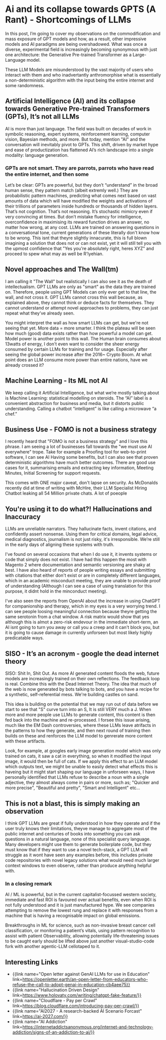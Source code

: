 <!-- Title: AI > GPT -->
<!-- Date: 17/06/2025 -->
<!-- Keywords: AI,ML,ChatGPT,Machine Learning,Overuse,Capitalism -->
<!-- Type: ARTICLE -->

# Ai and its collapse towards GPTS (A Rant) - Shortcomings of LLMs
In this post, I’m going to cover my observations on the commodification and mass exposure of GPT models and how, as a result, other impressive models and AI paradigms are being overshadowed.
What was once a diverse, experimental field is increasingly becoming synonymous with just one architecture: the Generative Pre-trained Transformer as a Large-Language model.

These LLM Models are misunderstood by the vast majority of users who interact with them and who inadvertantly anthromorphise what is essentially a non-deterministic algorithm with the input being the entire internet and some randomness.

## Artificial Intelligence (AI) and its collapse towards Generative Pre-trained Transformers (GPTs), It’s not all LLMs
AI is more than just language. 
The field was built on decades of work in symbolic reasoning, expert systems, reinforcement learning, computer vision, Bayesian methods, and more. 
But today, mention "AI" and the conversation will inevitably pivot to GPTs. 
This shift, driven by market hype and ease of productization has flattened AI’s rich landscape into a single modality: language generation.

### GPTs are not smart. They are parrots, parrots who have read the entire internet, and then some
Let’s be clear: GPTs are powerful, but they don’t “understand” in the broad human sense, they pattern match (albeit extremly well.)
They are probabilistic pattern machines, predicting what comes next based on vast amounts of data which will have modified the weights and activations of their trillions of parameters inside hundreds or thousands of hidden layers.
That’s not cognition. That’s not reasoning. It’s stochastic mimicry even if very convincing at times. 
But don’t mistake fluency for intelligence, overconfidence in maximising its reward function drives an answer, no matter how wrong, at any cost.
LLMs are trained on answering questions in a conversational tone, current generations of these literally don't know how to be wrong. This isnt that theyre slightly innacurate, this is full blown imagining a solution that does not or can not exist,
yet it will still tell you with the upmost confidence that "Yes you're absolutely right, heres XYZ" and proceed to spew what may as well be R'lyehian.

## Novel approaches and The Wall(tm)
I am calling it "The Wall" but realistically I can also see it as the death of intellectualism. 
GPT LLMs are only as "smart" as the data they are trained on. Therefore, people using GPT Models can only ever get to that line, the wall, and not cross it. 
GPT LLMs cannot cross this wall because, as explained above, they cannot think or deduce facts for themselves. 
They cannot understand or attempt novel approaches to problems, they can just repeat what they’ve already seen.

You might interpret the wall as how smart LLMs can get, but we're not seeing that yet. More data = more smarter. I think the plateau will be seen how much (good) data exists rather than how powerful a model can get.
Model power is another point to this wall. The Human brain consumes about 13watts of energy, I don't even want to consider the sheer energy consumed by certain LLMs for training and for usage. Especially after seeing the global power increase after the 2016~ Crypto Boom.
At what point does an LLM consume more power than entire nations, have we already crossed it?

## Machine Learning - Its ML not AI
We keep calling it Artificial Intelligence, but what we’re mostly talking about is Machine Learning: statistical modelling on steroids. 
The “AI” label is a convenient abstraction for business and media, but it distorts public understanding. Calling a chatbot “intelligent” is like calling a microwave “a chef.”

## Business Use - FOMO is not a business strategy
I recently heard that "FOMO is not a business strategy" and I love this phrase. I am seeing a lot of businesses fall towards the "we must use AI everywhere" trope. 
Take for example a Proofing tool for web-to-print software, I can see AI Having some benefits, but I can also see that proven deterministic algorithms have much better outcomes.
There are good use cases for it, summarising emails and extracting key information, Meeting Minutes, Initial Screening for support requests.

This comes with ONE major caveat, don't lapse on security. As McDonalds recently did at time of writing with McHire, their LLM Specialist Hiring Chatbot leaking all 54 Million private chats.
A lot of poeople

## You're using it to do what?! Hallucinations and Inaccuracy
LLMs are unreliable narrators. 
They hallucinate facts, invent citations, and confidently assert nonsense. 
Using them for critical domains, legal advice, medical diagnostics, journalism is not just risky, it's irresponsible. 
We’re still in the early days of aligning these systems with truth.

I've found on several occasions that when I do use it, it invents systems or code that simply does not exist. 
I have had this happen the most with Magento 2 where documentation and semantic versioning are shaky at best.
I have also heard of reports of people writing essays and submitting with citations that either don't exist or are in completely different languages, 
which in an academic misconduct meeting, they are unable to provide proof of understanding (Although I can see a case of using translation for this purpose, it didnt hold in the minconduct meeting).

I've also seen the reports from OpenAI about the increase in using ChatGPT for companionship and therapy, which in my eyes is a very worrying trend.
I can see people loosing meaningful connection because theyre getting the same serotonin from a chat window. A risk matrix would show that yes although this 
is almot a zero-risk endevour in the immediate short-term, an AI isnt going to turn you away or call you a creep and it can't block you, but it is going to cause damage in currently unforseen but most likely highly predicatable ways. 

## SISO - It’s an acronym - google the dead internet theory
SISO: Shit In, Shit Out. As more AI generated content floods the web, future models are increasingly trained on their own reflections. 
The feedback loop is real.
Combine this with the Dead Internet Theory. The idea that much of the web is now generated by bots talking to bots, and you have a recipe for a synthetic, self-referential mess. 
We're building castles on sand.

This idea is building on the potential that we may run out of data before we start to see that "S" curve turn into an S, It is still VERY much a J.
When more and more people use LLMs to generate content, this content is then fed back into the machine and re-processed.
I forsee this issue arising, much like the EM Dash controversies, where these LLMs  leave atrifacts in the patterns to how they generate, and then next round of training then builds on these and renforces the LLM model to genrerate more content with these artifacts.

Look, for example, at googles early image generation model which was only trained on cats, it saw a cat in everything, so when it modified the input image, it would then be full of cats. If we apply this effect to an LLM model which outputs text, we might be unable to easily detect what effects this is haveing but it might start shaping our language in unforseen ways, I have personally identified that LLMs refuse to describe a noun with a single adjective, they almost always come in pairs or more, such as; "Quicker and more precise", "Beautiful and pretty", "Smart and Intelligent" etc...

## This is not a blast, this is simply making an observation
I think GPT LLMs are great if fully understood in how they operate and if the user truly knows their limitations, theyve manage to aggregate most of the public internet and centuries of books into something you can ask questions in a natural language, none of this specialist query language.
Many developers might use them to generate boilerplate code, but they must know that if they want to use a novel tech-stack, a GPT LLM will struggle as it wont have seen any examples before, this includes private code repositories with novel legacy solutions what would need much larger context windows to even observe, rather than produce anything helpful with.

### In a closing remark
AI / ML is powerful, but in the current capitalist-focussed western society, immediate and fast ROI is favoured over actual benefits, even when ROI is not fully understood and it is just manufactured hype. 
We see companies attempting to remove the lowest rung and replace it with responses from a machine that is having a recognisable impact on global emissions.

Breakthroughs in ML for science, such as non-invasive breast cancer cell classification, 
or monitoring a patient’s vitals, using pattern recognition to assist with patient Observability, allowing potentially life-threatening issues to be caught early should be lifted above just another visual-studio-code fork with another agentic-LLM cellotaped to it.

## Interesting Links
* {{link name="Open letter against GenAI LLMs for use in Education" link=https://openletter.earth/an-open-letter-from-educators-who-refuse-the-call-to-adopt-genai-in-education-cb4aee75}}
* {{link name="Hallucination Driven Design" link=https://www.holovaty.com/writing/chatgpt-fake-feature/}}
* {{link name="Cloudflare - Pay per Crawl" link=https://blog.cloudflare.com/introducing-pay-per-crawl/}}
* {{link name="AI2027 - A research-backed AI Scenario Forcast" link=https://ai-2027.com/}}
* {{link name="AI Addiction" link=https://internetaddictsanonymous.org/internet-and-technology-addiction/signs-of-an-addiction-to-ai/}}
